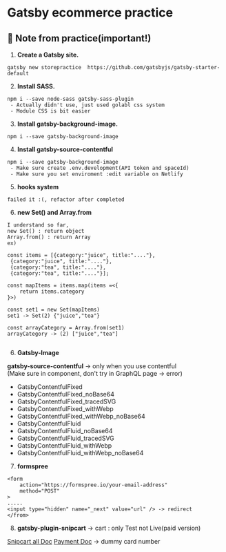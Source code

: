 # Gatsby ecommerce practice

## 🚀 Note from practice(important!)

1.  **Create a Gatsby site.**
```
gatsby new storepractice  https://github.com/gatsbyjs/gatsby-starter-default
```

2. **Install SASS.**

```
npm i --save node-sass gatsby-sass-plugin
 - Actually didn't use, just used golabl css system
 - Module CSS is bit easier 
```

3. **Install gatsby-background-image.**

```
npm i --save gatsby-background-image
```

4. **Install gatsby-source-contentful**

```
npm i --save gatsby-background-image
 - Make sure create .env.development(API token and spaceId)
 - Make sure you set enviroment :edit variable on Netlify 
```

5. **hooks system**

```
failed it :(, refactor after completed 
```

6. **new Set() and Array.from**

```
I understand so far, 
new Set() : return object 
Array.from() : return Array
ex)

const items = [{category:"juice", title:"...."},
 {category:"juice", title:"...."},
 {category:"tea", title:"...."},
 {category:"tea", title:"...."}];

const mapItems = items.map(items =<{
    return items.category
}>) 

const set1 = new Set(mapItems)
set1 -> Set(2) {"juice","tea"}

const arrayCategory = Array.from(set1)
arrayCategory -> (2) ["juice","tea"]


```

6. **Gatsby-Image**

**gatsby-source-contentful** -> only when you use contentful \
(Make sure in component, don't try in GraphQL page -> error)
- GatsbyContentfulFixed
- GatsbyContentfulFixed_noBase64
- GatsbyContentfulFixed_tracedSVG
- GatsbyContentfulFixed_withWebp
- GatsbyContentfulFixed_withWebp_noBase64
- GatsbyContentfulFluid
- GatsbyContentfulFluid_noBase64
- GatsbyContentfulFluid_tracedSVG
- GatsbyContentfulFluid_withWebp
- GatsbyContentfulFluid_withWebp_noBase64


7. **formspree**

```
<form
    action="https://formspree.io/your-email-address"
    method="POST"
>
.....
<input type="hidden" name="_next" value="url" /> -> redirect
</from>
```

8. **gatsby-plugin-snipcart** -> cart : only Test not Live(paid version)

[Snipcart all Doc](https://docs.snipcart.com)
[Payment Doc](https://docs.snipcart.com/testing/payments) -> dummy card number
